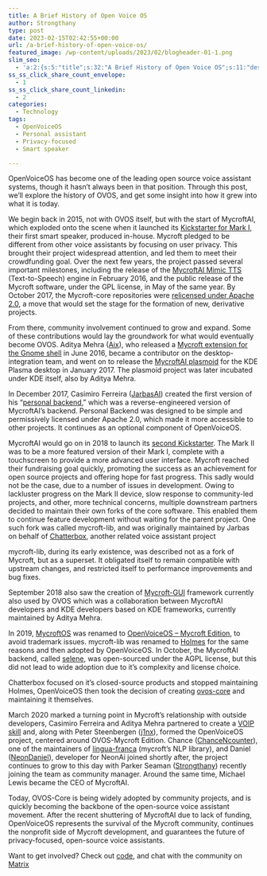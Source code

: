 ```yaml
---
title: A Brief History of Open Voice OS
author: Strongthany
type: post
date: 2023-02-15T02:42:55+00:00
url: /a-brief-history-of-open-voice-os/
featured_image: /wp-content/uploads/2023/02/blogheader-01-1.png
slim_seo:
  - 'a:2:{s:5:"title";s:32:"A Brief History of Open Voice OS";s:11:"description";s:85:"a brief history of Open Voice Operating System detailning how we go there from a fork";}'
ss_ss_click_share_count_envelope:
  - 1
ss_ss_click_share_count_linkedin:
  - 2
categories:
  - Technology
tags:
  - OpenVoiceOS
  - Personal assistant
  - Privacy-focused
  - Smart speaker

---
```

OpenVoiceOS has become one of the leading open source voice assistant systems, though it hasn&#8217;t always been in that position. Through this post, we&#8217;ll explore the history of OVOS, and get some insight into how it grew into what it is today.

We begin back in 2015, not with OVOS itself, but with the start of MycroftAI, which exploded onto the scene when it launched its [Kickstarter for Mark I,][1] their first smart speaker, produced in-house. Mycroft pledged to be different from other voice assistants by focusing on user privacy. This brought their project widespread attention, and led them to meet their crowdfunding goal. Over the next few years, the project passed several important milestones, including the release of the [MycroftAI Mimic TTS][2] (Text-to-Speech) engine in February 2016, and the public release of the Mycroft software, under the GPL license, in May of the same year. By October 2017, the Mycroft-core repositories were [relicensed under Apache 2.0][3], a move that would set the stage for the formation of new, derivative projects.

From there, community involvement continued to grow and expand. Some of these contributions would lay the groundwork for what would eventually become OVOS. Aditya Mehra ([Aix][4]), who released a [Mycroft extension for the Gnome shell][5] in June 2016, became a contributor on the desktop-integration team, and went on to release the [MycroftAI plasmoid][6] for the KDE Plasma desktop in January 2017. The plasmoid project was later incubated under KDE itself, also by Aditya Mehra.

In December 2017, Casimiro Ferreira ([JarbasAI][7]) created the first version of his “[personal backend][8],” which was a reverse-engineered version of MycroftAI&#8217;s backend. Personal Backend was designed to be simple and permissively licensed under Apache 2.0, which made it more accessible to other projects. It continues as an optional component of OpenVoiceOS.

MycroftAI would go on in 2018 to launch its [second Kickstarter][9]. The Mark II was to be a more featured version of their Mark I, complete with a touchscreen to provide a more advanced user interface. Mycroft reached their fundraising goal quickly, promoting the success as an achievement for open source projects and offering hope for fast progress. This sadly would not be the case, due to a number of issues in development. Owing to lackluster progress on the Mark II device, slow response to community-led projects, and other, more technical concerns, multiple downstream partners decided to maintain their own forks of the core software. This enabled them to continue feature development without waiting for the parent project. One such fork was called mycroft-lib, and was originally maintained by Jarbas on behalf of [Chatterbox][10], another related voice assistant project

mycroft-lib, during its early existence, was described not as a fork of Mycroft, but as a superset. It obligated itself to remain compatible with upstream changes, and restricted itself to performance improvements and bug fixes.

September 2018 also saw the creation of [Mycroft-GUI][11] framework currently also used by OVOS which was a collaboration between MycroftAI developers and KDE developers based on KDE frameworks, currently maintained by Aditya Mehra.

In 2019, [MycroftOS][12] was renamed to [OpenVoiceOS &#8211; Mycroft Edition][13], to avoid trademark issues. mycroft-lib was renamed to [Holmes][14] for the same reasons and then adopted by OpenVoiceOS. In October, the MycroftAI backend, called [selene][15], was open-sourced under the AGPL license, but this did not lead to wide adoption due to it&#8217;s complexity and license choice.

Chatterbox focused on it&#8217;s closed-source products and stopped maintaining Holmes, OpenVoiceOS then took the decision of creating [ovos-core][16] and maintaining it themselves.

March 2020 marked a turning point in Mycroft&#8217;s relationship with outside developers, Casimiro Ferreira and Aditya Mehra partnered to create a [VOIP skill][17] and, along with Peter Steenbergen ([j1nx][18]), formed the OpenVoiceOS project, centered around OVOS-Mycroft Edition. Chance ([ChanceNcounter][19]), one of the maintainers of [lingua-franca][20] (mycroft&#8217;s NLP library), and Daniel ([NeonDaniel][21]), developer for NeonAi joined shortly after, the project continues to grow to this day with Parker Seaman ([Strongthany][22]) recently joining the team as community manager. Around the same time, Michael Lewis became the CEO of MycroftAI.

Today, OVOS-Core is being widely adopted by community projects, and is quickly becoming the backbone of the open-source voice assistant movement. After the recent shuttering of MycroftAI due to lack of funding, OpenVoiceOS represents the survival of the Mycroft community, continues the nonprofit side of Mycroft development, and guarantees the future of privacy-focused, open-source voice assistants.  
  
Want to get involved? Check out [code][23], and chat with the community on [Matrix][24]

 [1]: https://www.kickstarter.com/projects/aiforeveryone/mycroft-an-open-source-artificial-intelligence-for
 [2]: https://mycroft.ai/blog/vocalidmimic/
 [3]: https://mycroft.ai/blog/right-license/
 [4]: https://github.com/AIIX
 [5]: https://github.com/AIIX/Mycroft-AI-Gnome-Shell-Extension
 [6]: https://mycroft.ai/blog/mycroft-gets-a-plasmoid
 [7]: https://github.com/JarbasAl
 [8]: https://github.com/OpenVoiceOS/ovos-personal-backend
 [9]: https://www.kickstarter.com/projects/aiforeveryone/mycroft-mark-ii-the-open-voice-assistant?ref=profile_created
 [10]: https://hellochatterbox.com
 [11]: https://mycroft.ai/blog/the-mycroft-gui-the-screen-is-dead-long-live-the-screen/
 [12]: https://www.j1nx.nl/dev-mycroftos-a-bare-minimal-os-based-on-buildroot
 [13]: https://community.mycroft.ai/t/openvoiceos-a-bare-minimal-production-type-of-os-based-on-buildroot/4708/199
 [14]: https://github.com/HelloChatterbox/HolmesIV
 [15]: https://mycroft.ai/blog/open-sourcing-the-mycroft-backend/
 [16]: https://github.com/OpenVoiceOS/ovos-core
 [17]: https://github.com/JarbasSkills/skill-voip
 [18]: https://github.com/j1nx
 [19]: https://github.com/ChanceNCounter
 [20]: https://mycroft.ai/blog/lingua-franca-v0-1-released/
 [21]: https://github.com/NeonDaniel
 [22]: http://github.com/5trongthany/
 [23]: https://github.com/OpenVoiceOS
 [24]: https://matrix.to/#/!XFpdtmgyCoPDxOMPpH:matrix.org?via=matrix.org